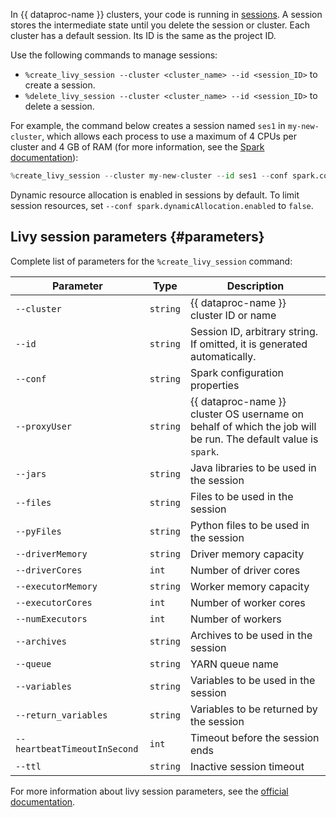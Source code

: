 In {{ dataproc-name }} clusters, your code is running in [sessions](https://livy.incubator.apache.org/docs/latest/rest-api.html#session). A session stores the intermediate state until you delete the session or cluster. Each cluster has a default session. Its ID is the same as the project ID.

Use the following commands to manage sessions:
* `%create_livy_session --cluster <cluster_name> --id <session_ID>` to create a session.
* `%delete_livy_session --cluster <cluster_name> --id <session_ID>` to delete a session.

For example, the command below creates a session named `ses1` in `my-new-cluster`, which allows each process to use a maximum of 4 CPUs per cluster and 4 GB of RAM (for more information, see the [Spark documentation](https://spark.apache.org/docs/latest/configuration.html)):

```python
%create_livy_session --cluster my-new-cluster --id ses1 --conf spark.cores.max=4 --conf spark.executor.memory=4g
```

Dynamic resource allocation is enabled in sessions by default. To limit session resources, set `--conf spark.dynamicAllocation.enabled` to `false`.

## Livy session parameters {#parameters}

Complete list of parameters for the `%create_livy_session` command:

| Parameter | Type | Description |
|------------------------------|----------|--------------------------------------------|
| `--cluster` | `string` | {{ dataproc-name }} cluster ID or name |
| `--id` | `string` | Session ID, arbitrary string. If omitted, it is generated automatically. |
| `--conf` | `string` | Spark configuration properties |
| `--proxyUser` | `string` | {{ dataproc-name }} cluster OS username on behalf of which the job will be run. The default value is `spark`. |
| `--jars` | `string` | Java libraries to be used in the session |
| `--files` | `string` | Files to be used in the session |
| `--pyFiles` | `string` | Python files to be used in the session |
| `--driverMemory` | `string` | Driver memory capacity |
| `--driverCores` | `int` | Number of driver cores |
| `--executorMemory` | `string` | Worker memory capacity |
| `--executorCores` | `int` | Number of worker cores |
| `--numExecutors` | `int` | Number of workers |
| `--archives` | `string` | Archives to be used in the session |
| `--queue` | `string` | YARN queue name |
| `--variables` | `string` | Variables to be used in the session |
| `--return_variables` | `string` | Variables to be returned by the session |
| `--heartbeatTimeoutInSecond` | `int` | Timeout before the session ends |
| `--ttl` | `string` | Inactive session timeout |

For more information about livy session parameters, see the [official documentation](https://livy.incubator.apache.org/docs/latest/rest-api.html).
